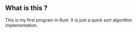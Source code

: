 ## What is this ?

This is my first program in Rust. It is just a quick sort algorithm implementation.
